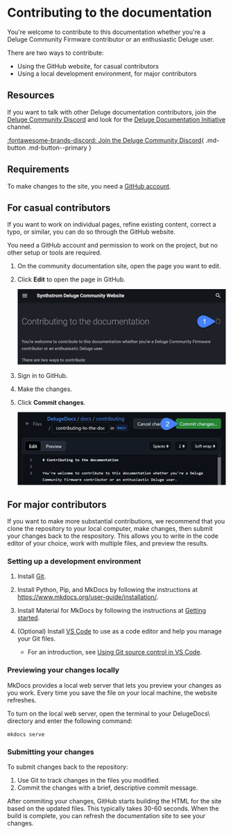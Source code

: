 # Contributing to the documentation

You're welcome to contribute to this documentation whether you're a Deluge Community Firmware contributor or an enthusiastic Deluge user.

There are two ways to contribute:

* Using the GitHub website, for casual contributors
* Using a local development environment, for major contributors

## Resources

If you want to talk with other Deluge documentation contributors, join the [Deluge Community Discord](https://discord.gg/SK8efrna) and look for the [Deluge Documentation Initiative](https://discord.com/channels/608916579421257728/1292168517432381480) channel.

[:fontawesome-brands-discord: Join the Deluge Community Discord](https://discord.gg/SK8efrn){ .md-button .md-button--primary }

## Requirements

To make changes to the site, you need a [GitHub account](https://github.com/signup).

## For casual contributors

If you want to work on individual pages, refine existing content, correct a typo, or similar, you can do so through the GitHub website.

You need a GitHub account and permission to work on the project, but no other setup or tools are required.

1. On the community documentation site, open the page you want to edit.
1. Click **Edit** to open the page in GitHub.

    ![An image of the Edit button at the top of a documentation page](../images/docs-edit-button.jpg "Documentation Edit button")

1. Sign in to GitHub.
1. Make the changes.
1. Click **Commit changes**.

    ![An image of the Edit button at the top of a GitHub page](../images/github-commit-button.jpg "GitHub Commit button")

## For major contributors

If you want to make more substantial contributions, we recommend that you clone the repository to your local computer, make changes, then submit your changes back to the respository. This allows you to write in the code editor of your choice, work with multiple files, and preview the results.

### Setting up a development environment

1. Install [Git](https://git-scm.com/downloads).

1. Install Python, Pip, and MkDocs by following the instructions at https://www.mkdocs.org/user-guide/installation/.

1. Install Material for MkDocs by following the instructions at [Getting started](https://squidfunk.github.io/mkdocs-material/getting-started/).

1. (Optional) Install [VS Code](https://code.visualstudio.com/download) to use as a code editor and help you manage your Git files.

    * For an introduction, see [Using Git source control in VS Code](https://code.visualstudio.com/docs/sourcecontrol/overview).


### Previewing your changes locally

MkDocs provides a local web server that lets you preview your changes as you work. Every time you save the file on your local machine, the website refreshes.

To turn on the local web server, open the terminal to your DelugeDocs\ directory and enter the following command:
```
mkdocs serve
```

### Submitting your changes

To submit changes back to the repository:

1. Use Git to track changes in the files you modified.
1. Commit the changes with a brief, descriptive commit message.

After commiting your changes, GitHub starts building the HTML for the site based on the updated files. This typically takes 30-60 seconds. When the build is complete, you can refresh the documentation site to see your changes.
